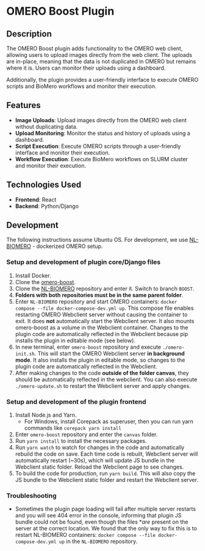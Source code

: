 # OMERO Boost Plugin

## Description

The OMERO Boost plugin adds functionality to the OMERO web client, allowing users to upload images directly from the web client. The uploads are in-place, meaning that the data is not duplicated in OMERO but remains where it is. Users can monitor their uploads using a dashboard.

Additionally, the plugin provides a user-friendly interface to execute OMERO scripts and BioMero workflows and monitor their execution.

## Features

- **Image Uploads**: Upload images directly from the OMERO web client without duplicating data.
- **Upload Monitoring**: Monitor the status and history of uploads using a dashboard.
- **Script Execution**: Execute OMERO scripts through a user-friendly interface and monitor their execution.
- **Workflow Execution**: Execute BioMero workflows on SLURM cluster and monitor their execution.

## Technologies Used

- **Frontend**: React
- **Backend**: Python/Django

## Development
The following instructions assume Ubuntu OS.
For development, we use [NL-BIOMERO](https://github.com/Cellular-Imaging-Amsterdam-UMC/NL-BIOMERO) - dockerized OMERO setup.
### Setup and development of plugin core/Django files
1. Install Docker. 
2. Clone the [omero-boost](https://github.com/Cellular-Imaging-Amsterdam-UMC/omero-boost.git).
3. Clone the [NL-BIOMERO](https://github.com/Cellular-Imaging-Amsterdam-UMC/NL-BIOMERO) repository and enter it. Switch to branch `BOOST`.
4. **Folders with both repositories must be in the same parent folder**.
5. Enter `NL-BIOMERO` repository and start OMERO containers: `docker compose --file docker-compose-dev.yml up`. This compose file enables restarting OMERO Webclient server without causing the container to exit. It does **not** automatically start the Webclient server. It also mounts omero-boost as a volume in the Webclient container. Changes to the plugin code are automatically reflected in the Webclient because pip installs the plugin in editable mode (see below).
6. In new terminal, enter `omero-boost` repository and execute `./omero-init.sh`. This will start the OMERO Webclient server **in background mode**. It also installs the plugin in editable mode, so changes to the plugin code are automatically reflected in the Webclient.
7. After making changes to the code **outside of the folder canvas**, they should be automatically reflected in the webclient. You can also execute `./omero-update.sh` to restart the Webclient server and apply changes.


### Setup and development of the plugin frontend
1. Install Node.js and Yarn. 
    - For Windows, install Corepack as superuser, then you can run yarn commands like `corepack yarn install`
2. Enter `omero-boost` repository and enter the `canvas` folder.
3. Run `yarn install` to install the necessary packages.
4. Run `yarn watch` to watch for changes in the code and automatically rebuild the code on save. Each time code is rebuilt, Webclient server will automatically restart (~30s), which will update JS bundle in the Webclient static folder. Reload the Webclient page to see changes.
5. To build the code for production, run `yarn build`. This will also copy the JS bundle to the Webclient static folder and restart the Webclient server.

### Troubleshooting
- Sometimes the plugin page loading will fail after multiple server restarts and you will see 404 error in the console, informing that plugin JS bundle could not be found, even though the files **are* present on the server at the correct location. We found that the only way to fix this is to restart NL-BIOMERO containers: `docker compose --file docker-compose-dev.yml up` in the `NL-BIOMERO` repository.